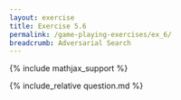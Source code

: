 ```yaml
---
layout: exercise
title: Exercise 5.6
permalink: /game-playing-exercises/ex_6/
breadcrumb: Adversarial Search
---
```


{% include mathjax_support %}

<div><i class="arrow-up loader" data-chapter="game-playing-exercises" data-exercise="ex_6" data-rating="0"></i></div>
{% include_relative question.md %}
